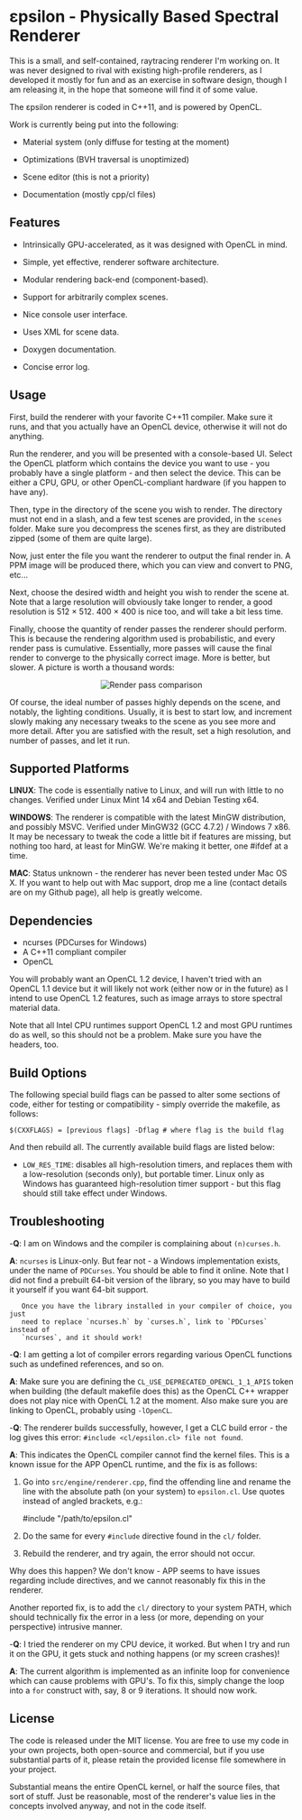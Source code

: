 εpsilon - Physically Based Spectral Renderer
============================================

This is a small, and self-contained, raytracing renderer I'm working on. It was
never designed to rival with existing high-profile renderers, as I developed it
mostly for fun and as an exercise in software design, though I am releasing it,
in the hope that someone will find it of some value.

The εpsilon renderer is coded in C++11, and is powered by OpenCL.

Work is currently being put into the following:

- Material system (only diffuse for testing at the moment)

- Optimizations (BVH traversal is unoptimized)

- Scene editor (this is not a priority)

- Documentation (mostly cpp/cl files)

Features
--------

- Intrinsically GPU-accelerated, as it was designed with OpenCL in mind.

- Simple, yet effective, renderer software architecture.

- Modular rendering back-end (component-based).

- Support for arbitrarily complex scenes.

- Nice console user interface.

- Uses XML for scene data.

- Doxygen documentation.

- Concise error log.

Usage
-----

First, build the renderer with your favorite C++11 compiler. Make sure it runs,
and that you actually have an OpenCL device, otherwise it will not do anything.

Run the renderer, and you will be presented with a console-based UI. Select the
OpenCL platform which contains the device you want to use - you probably have a
single platform - and then select the device. This can be either a CPU, GPU, or
other OpenCL-compliant hardware (if you happen to have any).

Then, type in the directory of the scene you wish to render. The directory must
not end in a slash, and a few test scenes are provided, in the `scenes` folder.
Make sure you decompress the scenes first, as they are distributed zipped (some
of them are quite large).

Now, just enter the file you want the renderer to output the final render in. A
PPM image will be produced there, which you can view and convert to PNG, etc...

Next, choose the desired width and height you wish to render the scene at. Note
that a large resolution will obviously take longer to render, a good resolution
is 512 × 512. 400 × 400 is nice too, and will take a bit less time.

Finally, choose the quantity of render passes the renderer should perform. This
is because the rendering algorithm used is probabilistic, and every render pass
is cumulative. Essentially, more passes will cause the final render to converge
to the physically correct image. More is better, but slower. A picture is worth
a thousand words:

<p align="center">
<img
src="https://raw.github.com/TomCrypto/epsilon/master/extra/pass.png"
alt="Render pass comparison"/>
</p>

Of course, the ideal number of passes highly depends on the scene, and notably,
the lighting conditions. Usually, it is best to start low, and increment slowly
making any necessary tweaks to the scene as you see more and more detail. After
you are satisfied with the result, set a high resolution, and number of passes,
and let it run.

Supported Platforms
-------------------

__LINUX__: The code is essentially native to Linux, and will run with little to
           no changes. Verified under Linux Mint 14 x64 and Debian Testing x64.

__WINDOWS__: The renderer is compatible with the latest MinGW distribution, and
             possibly MSVC. Verified under MinGW32 (GCC 4.7.2) / Windows 7 x86.
             It may be necessary to tweak the code a little bit if features are
             missing, but nothing too hard, at least for MinGW. We're making it
             better, one #ifdef at a time.

__MAC__: Status unknown - the renderer has never been tested under Mac OS X. If
         you want to help out with Mac support, drop me a line (contact details
         are on my Github page), all help is greatly welcome.

Dependencies
------------

- ncurses (PDCurses for Windows)
- A C++11 compliant compiler
- OpenCL

You will probably want an OpenCL 1.2 device, I haven't tried with an OpenCL 1.1
device but it will likely not work (either now or in the future) as I intend to
use OpenCL 1.2 features, such as image arrays to store spectral material data.

Note that all Intel CPU runtimes support OpenCL 1.2 and most GPU runtimes do as
well, so this should not be a problem. Make sure you have the headers, too.

Build Options
-------------

The following special build flags can be passed to alter some sections of code,
either for testing or compatibility - simply override the makefile, as follows:

    $(CXXFLAGS) = [previous flags] -Dflag # where flag is the build flag

And then rebuild all. The currently available build flags are listed below:

- `LOW_RES_TIME`: disables all high-resolution timers, and replaces them with a
                  low-resolution (seconds only), but portable timer. Linux only
                  as Windows has guaranteed high-resolution timer support - but
                  this flag should still take effect under Windows.

Troubleshooting
---------------

-**Q**: I am on Windows and the compiler is complaining about `(n)curses.h`.

**A**: `ncurses` is Linux-only. But fear not - a Windows implementation exists,
       under the name of `PDCurses`. You should be able to find it online. Note
       that I did not find a prebuilt 64-bit version of the library, so you may
       have to build it yourself if you want 64-bit support.

       Once you have the library installed in your compiler of choice, you just
       need to replace `ncurses.h` by `curses.h`, link to `PDCurses` instead of
       `ncurses`, and it should work!

-**Q**: I am getting a lot of compiler errors regarding various OpenCL functions
       such as undefined references, and so on.

**A**: Make sure you are defining the `CL_USE_DEPRECATED_OPENCL_1_1_APIS` token
       when building (the default makefile does this) as the OpenCL C++ wrapper
       does not play nice with OpenCL 1.2 at the moment. Also make sure you are
       linking to OpenCL, probably using `-lOpenCL`.

-**Q**: The renderer builds successfully, however, I get a CLC build error - the
       log gives this error: `#include <cl/epsilon.cl> file not found`.

 **A**: This indicates the OpenCL compiler cannot find the kernel files. This is
       a known issue for the APP OpenCL runtime, and the fix is as follows:

1. Go into `src/engine/renderer.cpp`, find the offending line and rename
   the line with the absolute path (on your system) to `epsilon.cl`. Use
   quotes instead of angled brackets, e.g.:

    #include "/path/to/epsilon.cl"

2. Do the same for every `#include` directive found in the `cl/` folder.

3. Rebuild the renderer, and try again, the error should not occur.

Why does this happen? We don't know - APP seems to have issues regarding
include directives, and we cannot reasonably fix this in the renderer.

Another reported fix, is to add the `cl/` directory to your system PATH,
which should technically fix the error in a less (or more, depending on
your perspective) intrusive manner.

-**Q**: I tried the renderer on my CPU device, it worked. But when I try and run
       it on the GPU, it gets stuck and nothing happens (or my screen crashes)!

 **A**: The current algorithm is implemented as an infinite loop for convenience
       which can cause problems with GPU's. To fix this, simply change the loop 
       into a `for` construct with, say, 8 or 9 iterations. It should now work.

License
-------

The code is released under the MIT license. You are free to use my code in your
own projects, both open-source and commercial, but if you use substantial parts
of it, please retain the provided license file somewhere in your project.

Substantial means the entire OpenCL kernel, or half the source files, that sort
of stuff. Just be reasonable, most of the renderer's value lies in the concepts
involved anyway, and not in the code itself.
